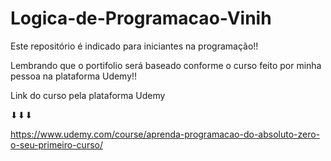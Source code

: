 # Logica-de-Programacao-Vinih
Este repositório é indicado para iniciantes na programação!!

Lembrando que o portifolio será baseado conforme o curso feito por minha pessoa na plataforma Udemy!!

Link do curso pela plataforma Udemy

⬇⬇⬇
      
https://www.udemy.com/course/aprenda-programacao-do-absoluto-zero-o-seu-primeiro-curso/
